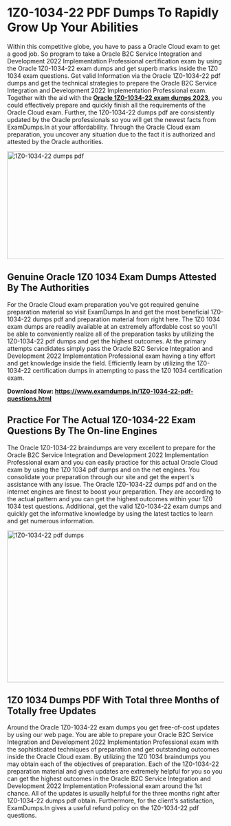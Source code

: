 <h1><strong>1Z0-1034-22 PDF Dumps To Rapidly Grow Up Your Abilities</strong></h1>
<p>Within this competitive globe, you have to pass a Oracle Cloud exam to get a good job. So program to take a Oracle B2C Service Integration and Development 2022 Implementation Professional certification exam by using the Oracle 1Z0-1034-22 exam dumps and get superb marks inside the 1Z0 1034 exam questions. Get valid Information via the Oracle 1Z0-1034-22 pdf dumps and get the technical strategies to prepare the Oracle B2C Service Integration and Development 2022 Implementation Professional exam. Together with the aid with the <strong><a href="https://www.examdumps.in/1Z0-1034-22-pdf-questions.html">Oracle 1Z0-1034-22 exam dumps 2023</a></strong>, you could effectively prepare and quickly finish all the requirements of the Oracle Cloud exam. Further, the 1Z0-1034-22 dumps pdf are consistently updated by the Oracle professionals so you will get the newest facts from ExamDumps.In at your affordability. Through the Oracle Cloud exam preparation, you uncover any situation due to the fact it is authorized and attested by the Oracle authorities.</p>
<p><img src="https://i.ibb.co/zxJwW90/Copy-of-Online-Classes-Twitter-header-post-Made-with-Poster-My-Wall-1.png" alt="1Z0-1034-22 dumps pdf" width="750" height="250" /></p>
<h2><strong>Genuine Oracle 1Z0 1034 Exam Dumps Attested By The Authorities</strong></h2>
<p>For the Oracle Cloud exam preparation you've got required genuine preparation material so visit ExamDumps.In and get the most beneficial 1Z0-1034-22 dumps pdf and preparation material from right here. The 1Z0 1034 exam dumps are readily available at an extremely affordable cost so you'll be able to conveniently realize all of the preparation tasks by utilizing the 1Z0-1034-22 pdf dumps and get the highest outcomes. At the primary attempts candidates simply pass the Oracle B2C Service Integration and Development 2022 Implementation Professional exam having a tiny effort and get knowledge inside the field. Efficiently learn by utilizing the 1Z0-1034-22 certification dumps in attempting to pass the 1Z0 1034 certification exam.</p>
<p><strong>Download Now:&nbsp;<a href="https://www.examdumps.in/1Z0-1034-22-pdf-questions.html">https://www.examdumps.in/1Z0-1034-22-pdf-questions.html</a></strong></p>
<h2><strong>Practice For The Actual 1Z0-1034-22 Exam Questions By The On-line Engines</strong></h2>
<p>The Oracle 1Z0-1034-22 braindumps are very excellent to prepare for the Oracle B2C Service Integration and Development 2022 Implementation Professional exam and you can easily practice for this actual Oracle Cloud exam by using the 1Z0 1034 pdf dumps and on the net engines. You consolidate your preparation through our site and get the expert's assistance with any issue. The Oracle 1Z0-1034-22 dumps pdf and on the internet engines are finest to boost your preparation. They are according to the actual pattern and you can get the highest outcomes within your 1Z0 1034 test questions. Additional, get the valid 1Z0-1034-22 exam dumps and quickly get the informative knowledge by using the latest tactics to learn and get numerous information.</p>
<p><a href="https://www.examdumps.in/1Z0-1034-22-pdf-questions.html"><img src="https://i.ibb.co/QkNtdwY/Copy-of-Zoom-Online-Classes-Facebook-Share-Po-Made-with-Poster-My-Wall-1.jpg" alt="1Z0-1034-22 pdf dumps" width="670" height="352" /></a></p>
<h2><strong>1Z0 1034 Dumps PDF With Total three Months of Totally free Updates</strong></h2>
<p>Around the Oracle 1Z0-1034-22 exam dumps you get free-of-cost updates by using our web page. You are able to prepare your Oracle B2C Service Integration and Development 2022 Implementation Professional exam with the sophisticated techniques of preparation and get outstanding outcomes inside the Oracle Cloud exam. By utilizing the 1Z0 1034 braindumps you may obtain each of the objectives of preparation. Each of the 1Z0-1034-22 preparation material and given updates are extremely helpful for you so you can get the highest outcomes in the Oracle B2C Service Integration and Development 2022 Implementation Professional exam around the 1st chance. All of the updates is usually helpful for the three months right after 1Z0-1034-22 dumps pdf obtain. Furthermore, for the client's satisfaction, ExamDumps.In gives a useful refund policy on the 1Z0-1034-22 pdf questions.</p>

